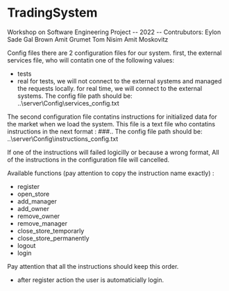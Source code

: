 # TradingSystem
Workshop on Software Engineering Project -- 2022
-- Contrubutors:
Eylon Sade 
Gal Brown
Amit Grumet
Tom Nisim
Amit Moskovitz

Config files
there are 2 configuration files for our system.
first, the external services file, who will contatin one of the following values:
* tests
* real
for tests, we will not connect to the external systems and managed the requests locally.
for real time, we will connect to the external systems.
The config file path should be:
..\server\Config\services_config.txt

The second configuration file contatins instructions for initialized data for the market when we load the system.
This file is a text file who contatins instructions in the next format :
<instruction name>#<param1>#<param2>#<param3>..
The config file path should be:
..\server\Config\instructions_config.txt

If one of the instructions will failed logicilly or because a wrong format,
All of the instructions in the configuration file will cancelled.
 
Available functions (pay attention to copy the instruction name exactly) :
 * register
 * open_store
 * add_manager
 * add_owner
 * remove_owner
 * remove_manager
 * close_store_temporarly
 * close_store_permanently
  * logout
 * login

Pay attention that all the instructions should keep this order.
* after register action the user is automaticially login.